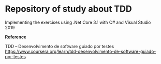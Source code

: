 #  Repository of study about TDD

Implementing the exercises using .Net Core 3.1 with C# and Visual Studio 2019

<b>Reference</b>

TDD – Desenvolvimento de software guiado por testes<br/>
https://www.coursera.org/learn/tdd-desenvolvimento-de-software-guiado-por-testes
